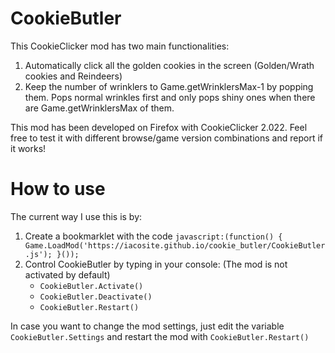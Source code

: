 # CookieButler
This CookieClicker mod has two main functionalities:
1. Automatically click all the golden cookies in the screen (Golden/Wrath cookies and Reindeers)
2. Keep the number of wrinklers to Game.getWrinklersMax-1 by popping them. Pops normal wrinkles first and only pops shiny ones when there are Game.getWrinklersMax of them.

This mod has been developed on Firefox with CookieClicker 2.022. Feel free to test it with different browse/game version combinations and report if it works!

# How to use
The current way I use this is by:
1. Create a bookmarklet with the code `javascript:(function() { Game.LoadMod('https://iacosite.github.io/cookie_butler/CookieButler.js'); }());`
2. Control CookieButler by typing in your console: (The mod is not activated by default)
    * `CookieButler.Activate()`
    * `CookieButler.Deactivate()`
    * `CookieButler.Restart()` 

In case you want to change the mod settings, just edit the variable `CookieButler.Settings` and restart the mod with `CookieButler.Restart()` 

